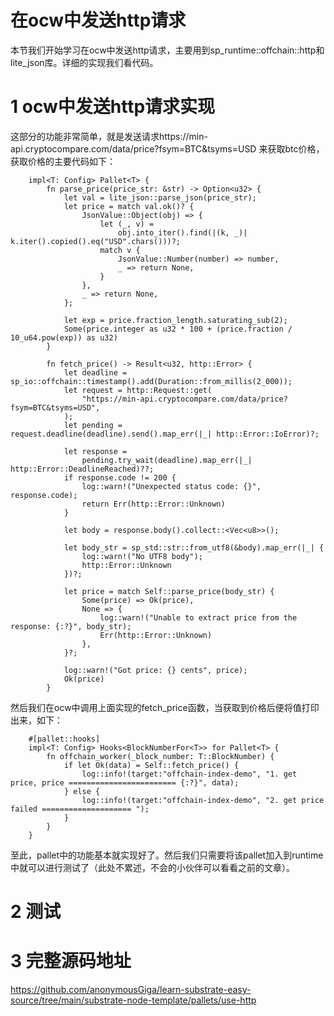 # 在ocw中发送http请求

本节我们开始学习在ocw中发送http请求，主要用到sp_runtime::offchain::http和lite_json库。详细的实现我们看代码。

# 1 ocw中发送http请求实现
这部分的功能非常简单，就是发送请求https://min-api.cryptocompare.com/data/price?fsym=BTC&tsyms=USD 来获取btc价格，获取价格的主要代码如下：
```
	impl<T: Config> Pallet<T> {
		fn parse_price(price_str: &str) -> Option<u32> {
			let val = lite_json::parse_json(price_str);
			let price = match val.ok()? {
				JsonValue::Object(obj) => {
					let (_, v) =
						obj.into_iter().find(|(k, _)| k.iter().copied().eq("USD".chars()))?;
					match v {
						JsonValue::Number(number) => number,
						_ => return None,
					}
				},
				_ => return None,
			};

			let exp = price.fraction_length.saturating_sub(2);
			Some(price.integer as u32 * 100 + (price.fraction / 10_u64.pow(exp)) as u32)
		}

		fn fetch_price() -> Result<u32, http::Error> {
			let deadline = sp_io::offchain::timestamp().add(Duration::from_millis(2_000));
			let request = http::Request::get(
				"https://min-api.cryptocompare.com/data/price?fsym=BTC&tsyms=USD",
			);
			let pending = request.deadline(deadline).send().map_err(|_| http::Error::IoError)?;

			let response =
				pending.try_wait(deadline).map_err(|_| http::Error::DeadlineReached)??;
			if response.code != 200 {
				log::warn!("Unexpected status code: {}", response.code);
				return Err(http::Error::Unknown)
			}

			let body = response.body().collect::<Vec<u8>>();

			let body_str = sp_std::str::from_utf8(&body).map_err(|_| {
				log::warn!("No UTF8 body");
				http::Error::Unknown
			})?;

			let price = match Self::parse_price(body_str) {
				Some(price) => Ok(price),
				None => {
					log::warn!("Unable to extract price from the response: {:?}", body_str);
					Err(http::Error::Unknown)
				},
			}?;

			log::warn!("Got price: {} cents", price);
			Ok(price)
		}
```

然后我们在ocw中调用上面实现的fetch_price函数，当获取到价格后便将值打印出来，如下：
```
	#[pallet::hooks]
	impl<T: Config> Hooks<BlockNumberFor<T>> for Pallet<T> {
		fn offchain_worker(_block_number: T::BlockNumber) {
			if let Ok(data) = Self::fetch_price() {
				log::info!(target:"offchain-index-demo", "1. get price, price ======================== {:?}", data);
			} else {
				log::info!(target:"offchain-index-demo", "2. get price failed ==================== ");
			}
		}
	}
```
至此，pallet中的功能基本就实现好了。然后我们只需要将该pallet加入到runtime中就可以进行测试了（此处不累述，不会的小伙伴可以看看之前的文章）。

# 2 测试


# 3 完整源码地址

https://github.com/anonymousGiga/learn-substrate-easy-source/tree/main/substrate-node-template/pallets/use-http
